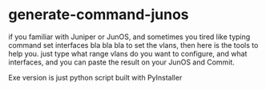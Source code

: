 # generate-command-junos
if you familiar with Juniper or JunOS, and sometimes you tired like typing command set interfaces bla bla bla to set the vlans, then here is the tools to help you.
just type what range vlans do you want to configure, and what interfaces, and you can paste the result on your JunOS and Commit.

Exe version is just python script built with PyInstaller
